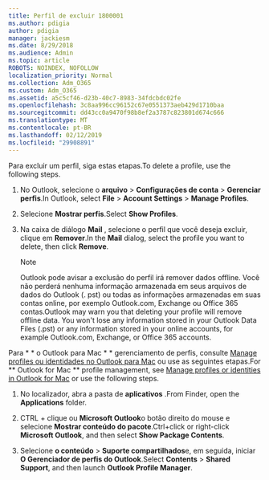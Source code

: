 ```yaml
---
title: Perfil de excluir 1800001
ms.author: pdigia
author: pdigia
manager: jackiesm
ms.date: 8/29/2018
ms.audience: Admin
ms.topic: article
ROBOTS: NOINDEX, NOFOLLOW
localization_priority: Normal
ms.collection: Adm_O365
ms.custom: Adm_O365
ms.assetid: a5c5cf46-d23b-40c7-8983-34fdcbdc02fe
ms.openlocfilehash: 3c8aa996cc96152c67e0551373aeb429d1710baa
ms.sourcegitcommit: dd43cc0a9470f98b8ef2a3787c823801d674c666
ms.translationtype: MT
ms.contentlocale: pt-BR
ms.lasthandoff: 02/12/2019
ms.locfileid: "29908891"
---
```

<span data-ttu-id="31da7-102">Para excluir um perfil, siga estas etapas.</span><span class="sxs-lookup"><span data-stu-id="31da7-102">To delete a profile, use the following steps.</span></span>
  
1. <span data-ttu-id="31da7-103">No Outlook, selecione o **arquivo** \> **Configurações de conta** \> **Gerenciar perfis**.</span><span class="sxs-lookup"><span data-stu-id="31da7-103">In Outlook, select **File** \> **Account Settings** \> **Manage Profiles**.</span></span>
    
2. <span data-ttu-id="31da7-104">Selecione **Mostrar perfis**.</span><span class="sxs-lookup"><span data-stu-id="31da7-104">Select **Show Profiles**.</span></span>
    
3. <span data-ttu-id="31da7-105">Na caixa de diálogo **Mail** , selecione o perfil que você deseja excluir, clique em **Remover**.</span><span class="sxs-lookup"><span data-stu-id="31da7-105">In the **Mail** dialog, select the profile you want to delete, then click **Remove**.</span></span>
    
    > [!NOTE]
    > <span data-ttu-id="31da7-p101">Outlook pode avisar a exclusão do perfil irá remover dados offline. Você não perderá nenhuma informação armazenada em seus arquivos de dados do Outlook (. pst) ou todas as informações armazenadas em suas contas online, por exemplo Outlook.com, Exchange ou Office 365 contas.</span><span class="sxs-lookup"><span data-stu-id="31da7-p101">Outlook may warn you that deleting your profile will remove offline data. You won't lose any information stored in your Outlook Data Files (.pst) or any information stored in your online accounts, for example Outlook.com, Exchange, or Office 365 accounts.</span></span> 
  
<span data-ttu-id="31da7-108">Para \* \* o Outlook para Mac \* \* gerenciamento de perfis, consulte [Manage profiles ou identidades no Outlook para Mac](https://support.office.com/article/fed2a955-74df-4a24-bef6-78a426958c4c.aspx) ou use as seguintes etapas.</span><span class="sxs-lookup"><span data-stu-id="31da7-108">For \*\* Outlook for Mac \*\* profile management, see [Manage profiles or identities in Outlook for Mac](https://support.office.com/article/fed2a955-74df-4a24-bef6-78a426958c4c.aspx) or use the following steps.</span></span> 
  
1. <span data-ttu-id="31da7-109">No localizador, abra a pasta de **aplicativos** .</span><span class="sxs-lookup"><span data-stu-id="31da7-109">From Finder, open the **Applications** folder.</span></span> 
    
2. <span data-ttu-id="31da7-110">CTRL + clique ou **Microsoft Outlook**o botão direito do mouse e selecione **Mostrar conteúdo do pacote**.</span><span class="sxs-lookup"><span data-stu-id="31da7-110">Ctrl+click or right-click **Microsoft Outlook**, and then select **Show Package Contents**.</span></span>
    
3. <span data-ttu-id="31da7-111">Selecione **o conteúdo** \> **Suporte compartilhados**e, em seguida, iniciar **O Gerenciador de perfis do Outlook**.</span><span class="sxs-lookup"><span data-stu-id="31da7-111">Select **Contents** \> **Shared Support**, and then launch **Outlook Profile Manager**.</span></span>
    

